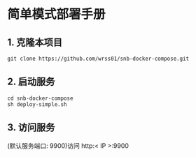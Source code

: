 
# 简单模式部署手册


## 1. 克隆本项目
```shell 
git clone https://github.com/wrss01/snb-docker-compose.git
```

## 2. 启动服务
```shell
cd snb-docker-compose
sh deploy-simple.sh
```

## 3. 访问服务 
(默认服务端口: 9900)访问 http:\< IP \>:9900